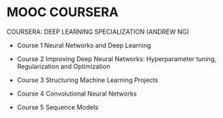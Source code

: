 # MOOC COURSERA
COURSERA: DEEP LEARNING SPECIALIZATION (ANDREW NG)

- Course 1
Neural Networks and Deep Learning

- Course 2
Improving Deep Neural Networks: Hyperparameter tuning, Regularization and Optimization

- Course 3
Structuring Machine Learning Projects

- Course 4
Convolutional Neural Networks

- Course 5
Sequence Models

